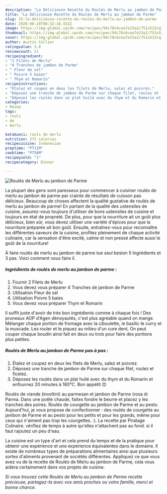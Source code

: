 ```yaml
---
description: "La Délicieuse Recette du Roulés de Merlu au jambon de Parme"
title: "La Délicieuse Recette du Roulés de Merlu au jambon de Parme"
slug: 15-la-delicieuse-recette-du-roules-de-merlu-au-jambon-de-parme
date: 2020-08-28T06:32:34.552Z
image: https://img-global.cpcdn.com/recipes/94c78c6cea7e23a2/751x532cq70/roules-de-merlu-au-jambon-de-parme-photo-principale-de-la-recette.jpg
thumbnail: https://img-global.cpcdn.com/recipes/94c78c6cea7e23a2/751x532cq70/roules-de-merlu-au-jambon-de-parme-photo-principale-de-la-recette.jpg
cover: https://img-global.cpcdn.com/recipes/94c78c6cea7e23a2/751x532cq70/roules-de-merlu-au-jambon-de-parme-photo-principale-de-la-recette.jpg
author: Austin Collier
ratingvalue: 3.6
reviewcount: 11
recipeingredient:
- "2 Filets de Merlu"
- "4 Tranches de jambon de Parme"
- " Fleur de sel"
- " Poivre 5 baies"
- " Thym et Romarin"
recipeinstructions:
- "Étalez et coupez en deux les filets de Merlu, salez et poivrez."
- "Déposez une tranche de jambon de Parme sur chaque filet, roulez et ficelez."
- "Déposez les roulés dans un plat huilé avec du thym et du Romarin et enfournez 20 minutes à 180°C. Bon appétit 😊"
categories:
- Resep
tags:
- rouls
- de
- merlu

katakunci: rouls de merlu 
nutrition: 272 calories
recipecuisine: Indonesian
preptime: "PT11M"
cooktime: "PT58M"
recipeyield: "1"
recipecategory: Dinner

---
```



![Roulés de Merlu au jambon de Parme](https://img-global.cpcdn.com/recipes/94c78c6cea7e23a2/751x532cq70/roules-de-merlu-au-jambon-de-parme-photo-principale-de-la-recette.jpg)

La plupart des gens sont paresseux pour commencer à cuisiner roulés de merlu au jambon de parme par crainte de résultats de cuisson pas délicieux. Beaucoup de choses affectent la qualité gustative de roulés de merlu au jambon de parme! En partant de la qualité des ustensiles de cuisine, assurez-vous toujours d'utiliser de bons ustensiles de cuisine et toujours en état de propreté. De plus, pour que la nourriture ait un goût plus délicieux, bien sûr, vous devez utiliser une variété d'épices pour que la nourriture préparée ait bon goût. Ensuite, entraînez-vous pour reconnaître les différentes saveurs de la cuisine, profitez pleinement de chaque activité culinaire, car la sensation d'être excité, calme et non pressé affecte aussi le goût de la nourriture!

<!--inarticleads1-->

À faire roulés de merlu au jambon de parme tue seul besion 5 Ingrédients et 3 pas. Voici comment vous faire il.

##### Ingrédients de roulés de merlu au jambon de parme :

1. Fournir 2 Filets de Merlu
1. Vous devez vous préparer 4 Tranches de jambon de Parme
1. Utilisation  Fleur de sel
1. Utilisation  Poivre 5 baies
1. Vous devez vous préparer  Thym et Romarin


Il suffit juste d&#39;avoir de très bon ingrédients comme à chaque fois ! Des pruneaux AOP d&#39;Agen dénoyautés, c&#39;est plus agréable quand on mange. Mélanger chaque portion de fromage avec la ciboulette, le basilic le curry et la muscade. Les rouler et le piquez au milieu d&#39;un cure dent, On peut couper chaque boudin ainsi fait en deux ou trois pour faire des portions plus petites. 

<!--inarticleads2-->

##### Roulés de Merlu au jambon de Parme pas à pas :

1. Étalez et coupez en deux les filets de Merlu, salez et poivrez.
1. Déposez une tranche de jambon de Parme sur chaque filet, roulez et ficelez.
1. Déposez les roulés dans un plat huilé avec du thym et du Romarin et enfournez 20 minutes à 180°C. Bon appétit 😊


Roulés de viande (involtini) au parmesan et jambon de Parme (rosa di Parma. Dans une poêle chaude, faites fondre le beurre et placez y les tranches des poires. Roulés de courgette au jambon de Parme et au pesto. Aujourd&#39;hui, je vous propose de confectionner : des roulés de courgette au jambon de Parme et au pesto pour les petits et pour les grands, même pour ceux qui n&#39;aiment pas trop les courgettes. :). La recette par Piratage Culinaire. vérifiez de temps à autre qu&#39;elles n&#39;attachent pas au fond. si il faut rajoutez un peu d&#39;eau. 

<!--inarticleads1-->

<p>
La cuisine est un type d'art et cela prend du temps et de la pratique pour obtenir une expérience et une expérience équivalentes dans le domaine. Il existe de nombreux types de préparations alimentaires ainsi que plusieurs sortes d'aliments provenant de sociétés différentes. Appliquez ce que vous avez vu de la recette de Roulés de Merlu au jambon de Parme, cela vous aidera certainement dans vos projets de cuisine.
</p>

<p>
<i>Si vous trouvez cette Roulés de Merlu au jambon de Parme recette précieuse, partagez-la avec vos amis proches ou votre famille, merci et bonne chance.</i>
</p>
